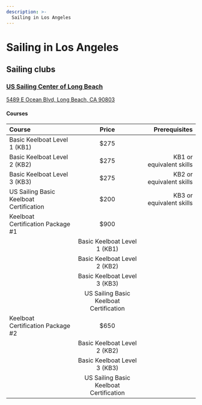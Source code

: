 ```yaml
---
description: >-
  Sailing in Los Angeles
---
```


# Sailing in Los Angeles

## Sailing clubs

### [US Sailing Center of Long Beach](https://www.ussclb.org/)

[5489 E Ocean Blvd, Long Beach, CA 90803](https://goo.gl/maps/V2J4WwzK1VETiQn28)

#### Courses

| Course                                  |                  Price                  |            Prerequisites |
| :-------------------------------------- | :-------------------------------------: | -----------------------: |
| Basic Keelboat Level 1 (KB1)            |                  $275                   |                          |
| Basic Keelboat Level 2 (KB2)            |                  $275                   | KB1 or equivalent skills |
| Basic Keelboat Level 3 (KB3)            |                  $275                   | KB2 or equivalent skills |
| US Sailing Basic Keelboat Certification |                  $200                   | KB3 or equivalent skills |
| Keelboat Certification Package #1       |                  $900                   |
|                                         |      Basic Keelboat Level 1 (KB1)       |
|                                         |      Basic Keelboat Level 2 (KB2)       |
|                                         |      Basic Keelboat Level 3 (KB3)       |
|                                         | US Sailing Basic Keelboat Certification |
| Keelboat Certification Package #2       |                  $650                   |
|                                         |      Basic Keelboat Level 2 (KB2)       |
|                                         |      Basic Keelboat Level 3 (KB3)       |
|                                         | US Sailing Basic Keelboat Certification |
